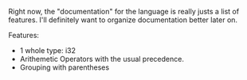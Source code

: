 
Right now, the "documentation" for the language is really justs a list of features.
I'll definitely want to organize documentation better later on.

Features:
- 1 whole type: i32
- Arithemetic Operators with the usual precedence.
- Grouping with parentheses